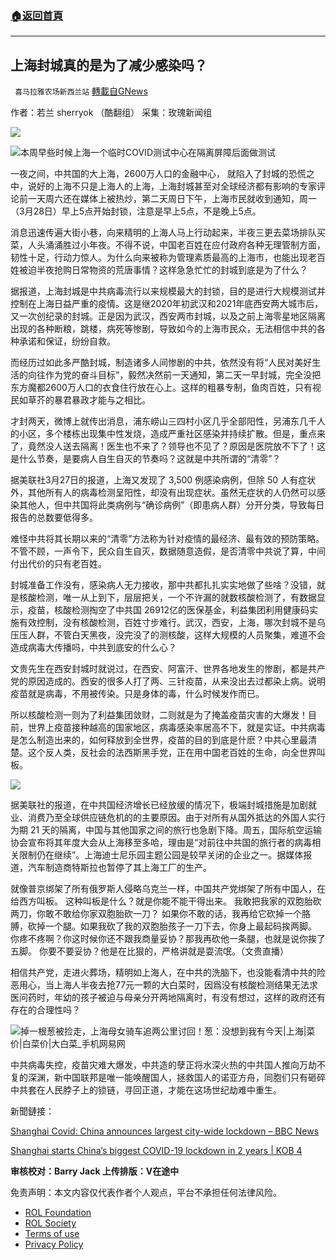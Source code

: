 ###  [:house:返回首頁](https://github.com/ourhimalayas/txt)
---


## 上海封城真的是为了减少感染吗？
` 喜马拉雅农场新西兰站` [轉載自GNews](https://gnews.org/zh-hans/2257246/)

作者：若兰 sherryok （酷翻组）
采集：玫瑰新闻组

![](https://assets.gnews.org/wp-content/uploads/2022/03/G新闻.jpg)







![](https://assets.gnews.org/wp-content/uploads/2022/03/image-3817.png)本周早些时候上海一个临时COVID测试中心在隔离屏障后面做测试

一夜之间，中共国的大上海，2600万人口的金融中心， 就陷入了封城的恐慌之中，说好的上海不只是上海人的上海，上海封城甚至对全球经济都有影响的专家评论前一天周六还在媒体上被热炒，第二天周日下午，上海市民就收到通知，周一（3月28日）早上5点开始封锁，注意是早上5点，不是晚上5点。

消息迅速传遍大街小巷，向来精明的上海人马上行动起来，半夜三更去菜场排队买菜，人头涌涌胜过小年夜。不得不说，中国老百姓在应付政府各种无理管制方面，韧性十足，行动力惊人。为什么向来被称为管理素质最高的上海市，也能出现老百姓被迫半夜抢购日常物资的荒唐事情？这样急急忙忙的封城到底是为了什么？

据报道，上海封城是中共病毒流行以来规模最大的封锁，目的是进行大规模测试并控制在上海日益严重的疫情。这是继2020年初武汉和2021年底西安两大城市后，又一次创纪录的封城。正是因为武汉，西安两市封城，以及之前上海零星地区隔离出现的各种断粮，跳楼，病死等惨剧，导致如今的上海市民众，无法相信中共的各种承诺和保证，纷纷自救。

而经历过如此多严酷封城，制造诸多人间惨剧的中共，依然没有将“人民对美好生活的向往作为党的奋斗目标”，毅然决然前一天通知，第二天一早封城，完全没把东方魔都2600万人口的衣食住行放在心上。这样的粗暴专制，鱼肉百姓，只有视民如草芥的暴君暴政才能与之相比。

才封两天，微博上就传出消息，浦东崂山三四村小区几乎全部阳性，另浦东几千人的小区，多个楼栋出现集中性发烧，造成严重社区感染并持续扩散。但是，重点来了，竟然没人送去隔离！医生也不来了？领导也不见了？原因是医院放不下了！这是什么节奏，是要病人自生自灭的节奏吗？这就是中共所谓的“清零”？

据美联社3月27日的报道，上海又发现了 3,500 例感染病例，但除 50 人有症状外，其他所有人的病毒检测呈阳性，却没有出现症状。虽然无症状的人仍然可以感染其他人，但中共国将此类病例与“确诊病例”（即患病人群）分开分类，导致每日报告的总数要低得多。

难怪中共将其长期以来的“清零”方法称为针对疫情的最经济、最有效的预防策略。不管不顾，一声令下，民众自生自灭，数据随意造假，是否清零中共说了算，中间付出代价的只有老百姓。

封城准备工作没有，感染病人无力接收，那中共都扎扎实实地做了些啥？没错，就是核酸检测，唯一从上到下，层层把关，一个不许漏的就数核酸检测了，有数据显示，疫苗，核酸检测掏空了中共国 26912亿的医保基金，利益集团利用健康码实施有效控制，没有核酸检测，百姓寸步难行。武汉，西安，上海，哪次封城不是乌压压人群，不管白天黑夜，没完没了的测核酸，这样大规模的人员聚集，难道不会造成病毒大传播吗，中共到底安的什么心？

文贵先生在西安封城时就说过，在西安、阿富汗、世界各地发生的惨剧，都是共产党的原因造成的。西安的很多人打了两、三针疫苗，从来没出去过都染上病。说明疫苗就是病毒，不用被传染。只是身体的毒，什么时候发作而已。

所以核酸检测一则为了利益集团敛财，二则就是为了掩盖疫苗灾害的大爆发！目前，世界上疫苗接种越高的国家地区，病毒感染率居高不下，就是实证。中共病毒是怎么制造出来的，如何释放到全世界，疫苗的目的到底是什麽？中共心里最清楚。这个反人类，反社会的法西斯黑手党，正在用中国老百姓的生命，向全世界叫板。

![](https://assets.gnews.org/wp-content/uploads/2022/03/3302.jpg)

据美联社的报道，在中共国经济增长已经放缓的情况下，极端封城措施是加剧就业、消费乃至全球供应链危机的的主要原因。由于对所有从国外抵达的外国人实行为期 21 天的隔离，中国与其他国家之间的旅行也急剧下降。周五，国际航空运输协会宣布将其年度大会从上海移至多哈，理由是“对前往中共国的旅行者的病毒相关限制仍在继续”。上海迪士尼乐园主题公园是较早关闭的企业之一。据媒体报道，汽车制造商特斯拉也暂停了其上海工厂的生产。

就像普京绑架了所有俄罗斯人侵略乌克兰一样，中国共产党绑架了所有中国人，在给西方叫板。 这种叫板是什么？就是你能不能干得出来。 我敢把我家的双胞胎砍两刀，你敢不敢给你家双胞胎砍一刀？ 如果你不敢的话，我再给它砍掉一个胳膊，砍掉一个腿。如果我砍了我的双胞胎孩子一刀下去，你身上最起码挨两脚。 你疼不疼啊？你这时候你还不跟我商量妥协？那我再砍他一条腿，也就是说你挨了五脚。 你要不要妥协？他是在比狠的，严格讲就是耍流氓。（文贵直播）

相信共产党，走进火葬场，精明如上海人，在中共的洗脑下，也没能看清中共的险恶用心，当上海人半夜去抢77元一颗的大白菜时，因爲没有核酸检测结果无法求医问药时，年幼的孩子被迫与母亲分开两地隔离时，有没有想过，这样的政府还有存在的合理性吗？

![掉一根葱被捡走，上海母女骑车追两公里讨回！葱：没想到我有今天|上海|菜价|白菜价|大白菜_手机网易网](https://assets.gnews.org/wp-content/uploads/2022/03/image-518.jpeg)

中共病毒失控，疫苗灾难大爆发，中共造的孽正将水深火热的中共国人推向万劫不复的深渊，新中国联邦是唯一能唤醒国人，拯救国人的诺亚方舟，同胞们只有砸碎中共套在人民脖子上的锁链，寻回正道，才能在这场世纪劫难中重生。

新聞鏈接：

[Shanghai Covid: China announces largest city-wide lockdown – BBC News](https://www.bbc.com/news/world-asia-china-60893070)

[Shanghai starts China’s biggest COVID-19 lockdown in 2 years | KOB 4](https://www.kob.com/business-news/much-of-shanghai-locked-down-as-mass-covid-19-testing-begins/6430596/?cat=605)

**审核校对：Barry Jack
上传排版：V在途中**

 

免责声明：本文内容仅代表作者个人观点，平台不承担任何法律风险。

- [ROL Foundation](https://rolfoundation.org/)
- [ROL Society](https://rolsociety.org/)
- [Terms of use](https://gnews.org/terms-of-use-3/)
- [Privacy Policy](https://gnews.org/privacy-policy/)
